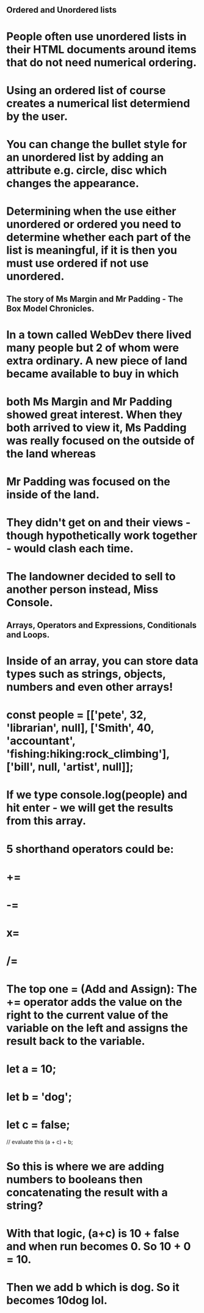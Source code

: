 ## Ordered and Unordered lists
# People often use unordered lists in their HTML documents around items that do not need numerical ordering.
# Using an ordered list of course creates a numerical list determiend by the user.
# You can change the bullet style for an unordered list by adding an attribute e.g. circle, disc which changes the appearance.
# Determining when the use either unordered or ordered you need to determine whether each part of the list is meaningful, if it is then you must use ordered if not use unordered.

## The story of Ms Margin and Mr Padding - The Box Model Chronicles.
# In a town called WebDev there lived many people but 2 of whom were extra ordinary. A new piece of land became available to buy in which
# both Ms Margin and Mr Padding showed great interest. When they both arrived to view it, Ms Padding was really focused on the outside of the land whereas
# Mr Padding was focused on the inside of the land.
# They didn't get on and their views - though hypothetically work together - would clash each time.
# The landowner decided to sell to another person instead, Miss Console.

## Arrays, Operators and Expressions, Conditionals and Loops.
# Inside of an array, you can store data types such as strings, objects, numbers and even other arrays!
# const people = [['pete', 32, 'librarian', null], ['Smith', 40, 'accountant', 'fishing:hiking:rock_climbing'], ['bill', null, 'artist', null]];
# If we type console.log(people) and hit enter - we will get the results from this array.
# 5 shorthand operators could be:
# +=
# -=
# x=
# /=
# The top one = (Add and Assign): The += operator adds the value on the right to the current value of the variable on the left and assigns the result back to the variable.
#  let a = 10;
# let b = 'dog';
# let c = false;

 // evaluate this
 (a + c) + b;

 # So this is where we are adding numbers to booleans then concatenating the result with a string?
 # With that logic, (a+c) is 10 + false and when run becomes 0. So 10 + 0 = 10.
 # Then we add b which is dog. So it becomes 10dog lol.

 

 

